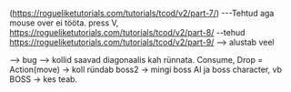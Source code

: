 (https://rogueliketutorials.com/tutorials/tcod/v2/part-7/)   ---Tehtud aga mouse over ei tööta. press V, 
https://rogueliketutorials.com/tutorials/tcod/v2/part-8/ --tehud
https://rogueliketutorials.com/tutorials/tcod/v2/part-9/ --> alustab veel


--> bug --> kollid saavad diagonaalis kah rünnata.
 Consume, Drop = Action(move) -> koll ründab
 boss2 -> mingi boss AI ja boss character, vb BOSS -> kes teab.